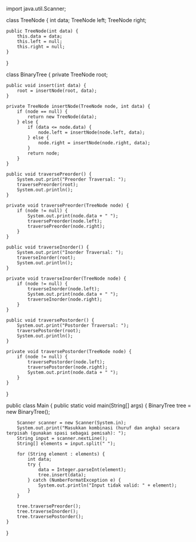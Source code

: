 import java.util.Scanner;

class TreeNode {
    int data;
    TreeNode left;
    TreeNode right;

    public TreeNode(int data) {
        this.data = data;
        this.left = null;
        this.right = null;
    }
}

class BinaryTree {
    private TreeNode root;

    public void insert(int data) {
        root = insertNode(root, data);
    }

    private TreeNode insertNode(TreeNode node, int data) {
        if (node == null) {
            return new TreeNode(data);
        } else {
            if (data <= node.data) {
                node.left = insertNode(node.left, data);
            } else {
                node.right = insertNode(node.right, data);
            }
            return node;
        }
    }

    public void traversePreorder() {
        System.out.print("Preorder Traversal: ");
        traversePreorder(root);
        System.out.println();
    }

    private void traversePreorder(TreeNode node) {
        if (node != null) {
            System.out.print(node.data + " ");
            traversePreorder(node.left);
            traversePreorder(node.right);
        }
    }

    public void traverseInorder() {
        System.out.print("Inorder Traversal: ");
        traverseInorder(root);
        System.out.println();
    }

    private void traverseInorder(TreeNode node) {
        if (node != null) {
            traverseInorder(node.left);
            System.out.print(node.data + " ");
            traverseInorder(node.right);
        }
    }

    public void traversePostorder() {
        System.out.print("Postorder Traversal: ");
        traversePostorder(root);
        System.out.println();
    }

    private void traversePostorder(TreeNode node) {
        if (node != null) {
            traversePostorder(node.left);
            traversePostorder(node.right);
            System.out.print(node.data + " ");
        }
    }
}


public class Main {
    public static void main(String[] args) {
        BinaryTree tree = new BinaryTree();

        Scanner scanner = new Scanner(System.in);
        System.out.print("Masukkan kombinasi (huruf dan angka) secara terpisah (gunakan spasi sebagai pemisah): ");
        String input = scanner.nextLine();
        String[] elements = input.split(" ");

        for (String element : elements) {
            int data;
            try {
                data = Integer.parseInt(element);
                tree.insert(data);
            } catch (NumberFormatException e) {
                System.out.println("Input tidak valid: " + element);
            }
        }

        tree.traversePreorder();
        tree.traverseInorder();
        tree.traversePostorder();
    }
}
